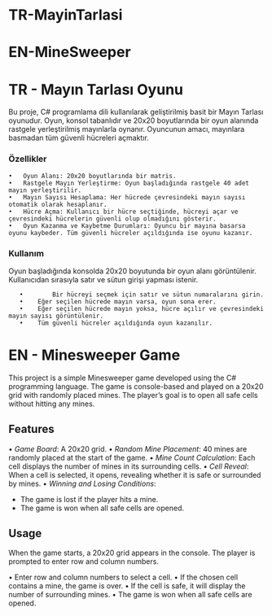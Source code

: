 # TR-MayinTarlasi                                                                                           
# EN-MineSweeper

# TR - Mayın Tarlası Oyunu

Bu proje, C# programlama dili kullanılarak geliştirilmiş basit bir Mayın Tarlası oyunudur. Oyun, konsol tabanlıdır ve 20x20 boyutlarında bir oyun alanında rastgele yerleştirilmiş mayınlarla oynanır. Oyuncunun amacı, mayınlara basmadan tüm güvenli hücreleri açmaktır.

### Özellikler

	•	Oyun Alanı: 20x20 boyutlarında bir matris.
	•	Rastgele Mayın Yerleştirme: Oyun başladığında rastgele 40 adet mayın yerleştirilir.
	•	Mayın Sayısı Hesaplama: Her hücrede çevresindeki mayın sayısı otomatik olarak hesaplanır.
	•	Hücre Açma: Kullanıcı bir hücre seçtiğinde, hücreyi açar ve çevresindeki hücrelerin güvenli olup olmadığını gösterir.
	•	Oyun Kazanma ve Kaybetme Durumları: Oyuncu bir mayına basarsa oyunu kaybeder. Tüm güvenli hücreler açıldığında ise oyunu kazanır.

 ### Kullanım

Oyun başladığında konsolda 20x20 boyutunda bir oyun alanı görüntülenir. Kullanıcıdan sırasıyla satır ve sütun girişi yapması istenir.
	
       •        Bir hücreyi seçmek için satır ve sütun numaralarını girin.
       •	Eğer seçilen hücrede mayın varsa, oyun sona erer.
       •	Eğer seçilen hücrede mayın yoksa, hücre açılır ve çevresindeki mayın sayısı görüntülenir.
       •	Tüm güvenli hücreler açıldığında oyun kazanılır.

# EN - Minesweeper Game

This project is a simple Minesweeper game developed using the C# programming language. The game is console-based and played on a 20x20 grid with randomly placed mines. The player’s goal is to open all safe cells without hitting any mines.

## Features

•⁠  ⁠*Game Board*: A 20x20 grid.
•⁠  ⁠*Random Mine Placement*: 40 mines are randomly placed at the start of the game.
•⁠  ⁠*Mine Count Calculation*: Each cell displays the number of mines in its surrounding cells.
•⁠  ⁠*Cell Reveal*: When a cell is selected, it opens, revealing whether it is safe or surrounded by mines.
•⁠  ⁠*Winning and Losing Conditions*: 
  - The game is lost if the player hits a mine.
  - The game is won when all safe cells are opened.

## Usage

When the game starts, a 20x20 grid appears in the console. The player is prompted to enter row and column numbers.

•⁠  ⁠Enter row and column numbers to select a cell. 
•⁠  ⁠If the chosen cell contains a mine, the game is over. 
•⁠  ⁠If the cell is safe, it will display the number of surrounding mines. 
•⁠  ⁠The game is won when all safe cells are opened. 

